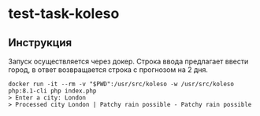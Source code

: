 # test-task-koleso

## Инструкция

Запуск осуществляется через докер. Строка ввода предлагает ввести город, в ответ возвращается строка с прогнозом на 2 дня.
``````
docker run -it --rm -v "$PWD":/usr/src/koleso -w /usr/src/koleso php:8.1-cli php index.php
> Enter a city: London
> Processed city London | Patchy rain possible - Patchy rain possible
